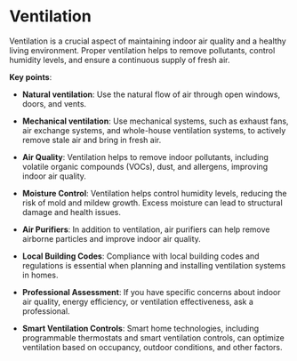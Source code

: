# Ventilation

Ventilation is a crucial aspect of maintaining indoor air quality and a healthy living environment. Proper ventilation helps to remove pollutants, control humidity levels, and ensure a continuous supply of fresh air. 

**Key points**:

* **Natural ventilation**: Use the natural flow of air through open windows, doors, and vents. 
  
* **Mechanical ventilation**: Use mechanical systems, such as exhaust fans, air exchange systems, and whole-house ventilation systems, to actively remove stale air and bring in fresh air.

* **Air Quality**: Ventilation helps to remove indoor pollutants, including volatile organic compounds (VOCs), dust, and allergens, improving indoor air quality.
  
* **Moisture Control**: Ventilation helps control humidity levels, reducing the risk of mold and mildew growth. Excess moisture can lead to structural damage and health issues.

* **Air Purifiers**: In addition to ventilation, air purifiers can help remove airborne particles and improve indoor air quality.

* **Local Building Codes**: Compliance with local building codes and regulations is essential when planning and installing ventilation systems in homes.

* **Professional Assessment**: If you have specific concerns about indoor air quality, energy efficiency, or ventilation effectiveness, ask a professional.

* **Smart Ventilation Controls**: Smart home technologies, including programmable thermostats and smart ventilation controls, can optimize ventilation based on occupancy, outdoor conditions, and other factors.

